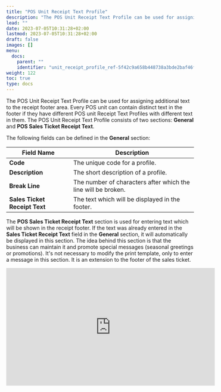 ```yaml
---
title: "POS Unit Receipt Text Profile"
description: "The POS Unit Receipt Text Profile can be used for assigning additional text to the receipt footer area. Every POS unit can contain distinct text in the footer if they have different POS unit Receipt Text Profiles with different text in them."
lead: ""
date: 2023-07-05T10:31:28+02:00
lastmod: 2023-07-05T10:31:28+02:00
draft: false
images: []
menu:
  docs:
    parent: ""
    identifier: "unit_receipt_profile_ref-5f42c9a658b448738a3bde2baf46f345"
weight: 122
toc: true
type: docs
---
```


The POS Unit Receipt Text Profile can be used for assigning additional text to the receipt footer area. Every POS unit can contain distinct text in the footer if they have different POS unit Receipt Text Profiles with different text in them.
The POS Unit Receipt Text Profile consists of two sections: **General** and **POS Sales Ticket Receipt Text**.

The following fields can be defined in the **General** section:

| Field Name      | Description |
| ----------- | ----------- |
| **Code**       | The unique code for a profile.     |
| **Description**   | The short description of a profile.        |
| **Break Line**  | The number of characters after which the line will be broken. |
| **Sales Ticket Receipt Text** | The text which will be displayed in the footer. |


The **POS Sales Ticket Receipt Text** section is used for entering text which will be shown in the receipt footer. If the text was already entered in the **Sales Ticket Receipt Text** field in the **General** section, it will automatically be displayed in this section. The idea behind this section is that the business can maintain it and promote special messages (seasonal greetings or promotions). It's not necessary to modify the print template, only to enter a message in this section. It is an extension to the footer of the sales ticket. 

<iframe width="560" height="315" src="https://www.youtube.com/embed/OJ2V87aDmuA" title="YouTube video player" frameborder="0" allow="accelerometer; autoplay; clipboard-write; encrypted-media; gyroscope; picture-in-picture; web-share" allowfullscreen></iframe>
